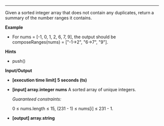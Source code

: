 ---
Given a sorted integer array that does not contain any duplicates, return a summary of the number ranges it contains.

**Example**
-   For nums = [-1, 0, 1, 2, 6, 7, 9], the output should be
composeRanges(nums) = ["-1->2", "6->7", "9"].

**Hints**
-   push()

**Input/Output**

- **[execution time limit] 5 seconds (ts)**
- **[input] array.integer nums**
    A sorted array of unique integers.

    *Guaranteed constraints:*

    0 ≤ nums.length ≤ 15,
    (231 - 1) ≤ nums[i] ≤ 231 - 1.

- **[output] array.string**